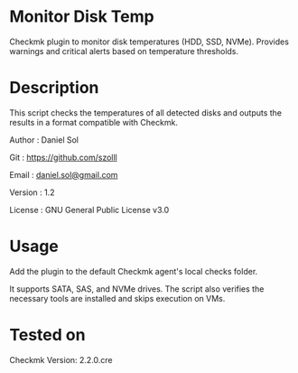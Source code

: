 # Monitor Disk Temp

Checkmk plugin to monitor disk temperatures (HDD, SSD, NVMe). Provides warnings and critical alerts based on temperature thresholds.


# Description   

This script checks the temperatures of all detected disks and outputs the results in a format compatible with Checkmk.

Author        : Daniel Sol

Git           : https://github.com/szolll

Email         : daniel.sol@gmail.com

Version       : 1.2

License       : GNU General Public License v3.0

# Usage        

Add the plugin to the default Checkmk agent's local checks folder.



It supports SATA, SAS, and NVMe drives. The script also verifies the necessary tools are installed and skips execution on VMs.

# Tested on
Checkmk Version: 2.2.0.cre
